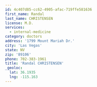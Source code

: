 ```yaml
---
id: 4c407d85-cc62-4905-afac-719ffe581636
first_name: Randal
last_name: CHRISTENSEN
license: M.D.
services:
  - internal-medicine
category: doctors
address: '1799 Mount Mariah Dr.'
city: 'Las Vegas'
state: NV
zip: '89106'
phone: 702-383-1961
title: 'Randal CHRISTENSEN'
_geoloc:
  lat: 36.1935
  lng: -115.163
---
```

